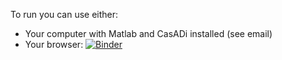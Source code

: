 To run you can use either:
  - Your computer with Matlab and CasADi installed (see email)
  - Your browser: [![Binder](https://mybinder.org/badge_logo.svg)](https://mybinder.org/v2/gh/meco-group/blux2019_joris/master)
